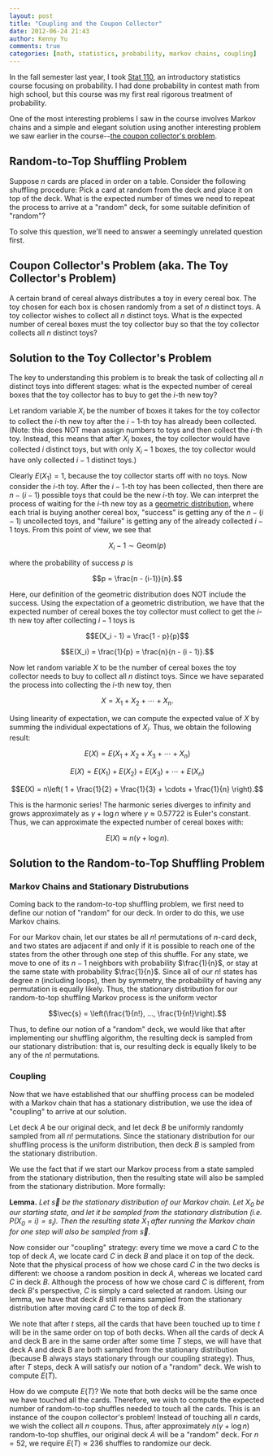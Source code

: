 ```yaml
---
layout: post
title: "Coupling and the Coupon Collector"
date: 2012-06-24 21:43
author: Kenny Yu
comments: true
categories: [math, statistics, probability, markov chains, coupling]
---
```


In the fall semester last year, I took [Stat 110](http://blog.bokcenter.harvard.edu/2012/01/23/stat-110-lectures-are-now-available-on-itunesu/),
an introductory
statistics course focusing on probability. I had done probability in contest
math from high school, but this course was my first real rigorous treatment
of probability.

One of the most interesting problems I saw in the course involves Markov chains
and a simple and elegant solution using another interesting problem we saw
earlier in the course--[the coupon collector's problem](http://en.wikipedia.org/wiki/Coupon_collector%27s_problem).

## Random-to-Top Shuffling Problem

Suppose $n$ cards are placed in order on a table. Consider the following shuffling
procedure: Pick a card at random from the deck and place it on top of the deck.
What is the expected number of times we need to repeat the process to arrive
at a "random" deck, for some suitable definition of "random"?

To solve this question, we'll need to answer a seemingly unrelated question first.

## Coupon Collector's Problem (aka. The Toy Collector's Problem)

A certain brand of cereal always distributes a toy in every cereal box. The toy
chosen for each box is chosen randomly from a set of $n$ distinct toys. A toy
collector wishes to collect all $n$ distinct toys. What is the expected number
of cereal boxes must the toy collector buy so that the toy collector collects
all $n$ distinct toys?

## Solution to the Toy Collector's Problem

The key to understanding this problem is to break the task of collecting all
$n$ distinct toys into different stages: what is the expected number of cereal
boxes that the toy collector has to buy to get the $i$-th new toy?

Let random variable $X_i$ be the number of boxes it takes for the toy collector
to collect the $i$-th new toy after the $i-1$-th toy has already been collected.
(Note: this does NOT mean assign numbers to toys
and then collect the $i$-th toy. Instead, this means that after $X_i$ boxes,
the toy collector would have collected $i$ distinct toys, but with only $X_i - 1$
boxes, the toy collector would have only collected $i-1$ distinct toys.)

Clearly $E(X_1) = 1$, because the toy collector starts off with no toys. Now
consider the $i$-th toy. After the $i-1$-th toy has been collected, then there
are $n - (i-1)$ possible toys that could be the new $i$-th toy. We can interpret
the process of waiting for the $i$-th new toy as a [geometric distribution](http://en.wikipedia.org/wiki/Geometric_distribution), where
each trial is buying another cereal box, "success" is getting any of the
$n - (i-1)$ uncollected toys, and
"failure" is getting any of the already collected $i - 1$ toys. From this point
of view, we see that

$$X_i - 1 \sim \textrm{Geom}(p)$$

where the probability of success $p$ is

$$p = \frac{n - (i-1)}{n}.$$

Here, our definition of the geometric distribution does NOT include the success.
Using the expectation of a geometric distribution, we have that the expected number
of cereal boxes the toy collector must collect to get the $i$-th new toy after
collecting $i-1$ toys is

$$E(X_i - 1) = \frac{1 - p}{p}$$

$$E(X_i) = \frac{1}{p} = \frac{n}{n - (i - 1)}.$$

Now let random variable $X$ to be the number of cereal boxes the toy collector
needs to buy to collect all $n$ distinct toys. Since we have separated the
process into collecting the $i$-th new toy, then

$$X = X_1 + X_2 + \cdots + X_n.$$

Using linearity of expectation, we can compute the expected value of $X$
by summing the individual expectations of $X_i$. Thus, we obtain the following
result:

$$E(X) = E(X_1 + X_2 + X_3 + \cdots + X_n)$$

$$E(X) = E(X_1) + E(X_2) + E(X_3) + \cdots + E(X_n)$$

$$E(X) = n\left( 1 + \frac{1}{2} + \frac{1}{3} + \cdots + \frac{1}{n} \right).$$

This is the harmonic series! The harmonic series diverges to infinity and
grows approximately as $\gamma + \log n$ where $\gamma \approx 0.57722$ is
Euler's constant. Thus, we can approximate the expected number of cereal boxes with:

$$E(X) \approx n (\gamma + \log n).$$

## Solution to the Random-to-Top Shuffling Problem

### Markov Chains and Stationary Distrubutions

Coming back to the random-to-top shuffling problem, we first need to define
our notion of "random" for our deck. In order to do this, we use Markov chains.

For our Markov chain, let our states be all $n!$ permutations of $n$-card deck,
and two states are adjacent if and only if it is possible to reach one of the
states from the other through one step of this shuffle. For any state, we move to
one of its $n-1$ neighbors with probability $\frac{1}{n}$, or stay at the same
state with probability $\frac{1}{n}$. Since all of our $n!$ states has degree
$n$ (including loops), then by symmetry, the probability of having any
permutation is equally likely. Thus, the stationary distribution for our
random-to-top shuffling Markov process is the uniform vector

$$\vec{s} = \left(\frac{1}{n!}, ..., \frac{1}{n!}\right).$$

Thus, to define our notion of a "random" deck, we would like that after
implementing our shuffling algorithm, the resulting deck is sampled from our
stationary distribution: that is, our resulting deck is equally likely
to be any of the $n!$ permutations.

### Coupling

Now that we have established that our shuffling process can be modeled with
a Markov chain that has a stationary distribution, we use the idea of "coupling"
to arrive at our solution.

Let deck $A$ be our original deck, and let deck $B$ be uniformly randomly sampled
from all $n!$ permutations. Since the stationary distribution for our shuffling
process is the uniform distribution, then deck $B$ is sampled from the
stationary distribution.

We use the fact that if we start our Markov process from a state sampled
from the stationary distribution, then the resulting state will also be
sampled from the stationary distribution. More formally:

**Lemma.** *Let $\vec{s}$
be the stationary distribution of our Markov chain.
Let $X_0$ be our starting state, and let it
be sampled from the stationary distribution (i.e. $P(X_0 = i) = s_i$). Then
the resulting state $X_1$ after running the Markov chain for one step
will also be sampled from $\vec{s}$*.

Now consider our "coupling" strategy: every time we move a card $C$ to the top
of deck $A$, we locate card $C$ in deck $B$ and place it on top of the deck.
Note that the physical process of how we chose card $C$ in the two decks is
different: we choose a random position in deck $A$, whereas we located card
$C$ in deck $B$. Although the process of how we chose card $C$ is different,
from deck $B$'s perspective, $C$ is simply a card selected at random. Using
our lemma, we have that deck $B$ still remains sampled from the stationary
distribution after moving card $C$ to the top of deck $B$.

We note that after $t$ steps, all the cards that have been touched
up to time $t$ will be in the same order on top of both decks.
When all the cards of deck A and deck B are in the same order
after some time $T$ steps, we will have that deck A and deck B are both
sampled from the stationary distribution (because B always stays
stationary through our coupling strategy). Thus, after $T$ steps,
deck A will satisfy our notion of a "random" deck. We wish to compute $E(T)$.

How do we compute $E(T)$? We note that both decks will be the same once we have
touched all the cards. Therefore, we wish to compute the expected number
of random-to-top shuffles needed to touch all the cards.
This is an instance of the coupon collector's problem! Instead of
touching all $n$ cards, we wish the collect all $n$ coupons. Thus,
after approximately $n (\gamma + \log n)$
random-to-top shuffles, our original deck $A$
will be a "random" deck. For $n = 52$, we require $E(T) \approx 236$ shuffles
to randomize our deck.
